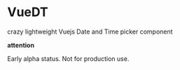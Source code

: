 VueDT
=====

crazy lightweight Vuejs Date and Time picker component

**attention**

Early alpha status. Not for production use.
